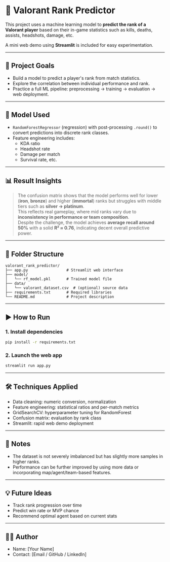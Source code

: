 # 🎯 Valorant Rank Predictor

This project uses a machine learning model to **predict the rank of a Valorant player** based on their in-game statistics such as kills, deaths, assists, headshots, damage, etc.

A mini web demo using **Streamlit** is included for easy experimentation.

---

## 🚀 Project Goals

- Build a model to predict a player's rank from match statistics.
- Explore the correlation between individual performance and rank.
- Practice a full ML pipeline: preprocessing → training → evaluation → web deployment.

---

## 🧠 Model Used

- `RandomForestRegressor` (regression) with post-processing `.round()` to convert predictions into discrete rank classes.
- Feature engineering includes:
  - KDA ratio
  - Headshot rate
  - Damage per match
  - Survival rate, etc.

---

## 📊 Result Insights

> The confusion matrix shows that the model performs well for lower (**iron**, **bronze**) and higher (**immortal**) ranks but struggles with middle tiers such as **silver → platinum**.  
> This reflects real gameplay, where mid ranks vary due to **inconsistency in performance or team composition**.  
> Despite the challenge, the model achieves **average recall around 50%** with a solid **R² ≈ 0.76**, indicating decent overall predictive power.

---

## 📁 Folder Structure

```
valorant_rank_predictor/
├── app.py                 # Streamlit web interface
├── model/
│   └── rf_model.pkl       # Trained model file
├── data/
│   └── valorant_dataset.csv  # (optional) source data
├── requirements.txt       # Required libraries
└── README.md              # Project description
```

---

## ▶️ How to Run

### 1. Install dependencies
```bash
pip install -r requirements.txt
```

### 2. Launch the web app
```bash
streamlit run app.py
```

---

## 🛠️ Techniques Applied

- Data cleaning: numeric conversion, normalization
- Feature engineering: statistical ratios and per-match metrics
- GridSearchCV: hyperparameter tuning for RandomForest
- Confusion matrix: evaluation by rank class
- Streamlit: rapid web demo deployment

---

## 📌 Notes

- The dataset is not severely imbalanced but has slightly more samples in higher ranks.
- Performance can be further improved by using more data or incorporating map/agent/team-based features.

---

## 💡 Future Ideas

- Track rank progression over time
- Predict win rate or MVP chance
- Recommend optimal agent based on current stats

---

## 👨‍💻 Author

- Name: [Your Name]
- Contact: [Email / GitHub / LinkedIn]